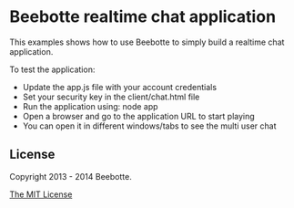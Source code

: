 Beebotte realtime chat application 
==================================

This examples shows how to use Beebotte to simply build a realtime chat application.

To test the application:
  - Update the app.js file with your account credentials
  - Set your security key in the client/chat.html file
  - Run the application using: node app
  - Open a browser and go to the application URL to start playing
  - You can open it in different windows/tabs to see the multi user chat

## License
Copyright 2013 - 2014 Beebotte.

[The MIT License](http://opensource.org/licenses/MIT)
